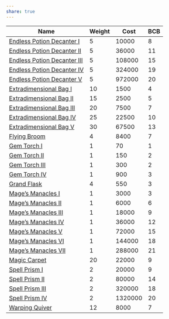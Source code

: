 ```yaml
---
share: true
---
```

| Name                            | Weight | Cost    | BCB |
| ------------------------------- | ------ | ------- | --- |
| [Endless Potion Decanter I](Endless%20Potion%20Decanter%20I.md)   | 5      | 10000   | 8   |
| [Endless Potion Decanter II](Endless%20Potion%20Decanter%20II.md)  | 5      | 36000   | 11  |
| [Endless Potion Decanter III](Endless%20Potion%20Decanter%20III.md) | 5      | 108000  | 15  |
| [Endless Potion Decanter IV](Endless%20Potion%20Decanter%20IV.md)  | 5      | 324000  | 19  |
| [Endless Potion Decanter V](Endless%20Potion%20Decanter%20V.md)   | 5      | 972000  | 20  |
| [Extradimensional Bag I](Extradimensional%20Bag%20I.md)      | 10     | 1500    | 4   |
| [Extradimensional Bag II](Extradimensional%20Bag%20II.md)     | 15     | 2500    | 5   |
| [Extradimensional Bag III](Extradimensional%20Bag%20III.md)    | 20     | 7500    | 7   |
| [Extradimensional Bag IV](Extradimensional%20Bag%20IV.md)     | 25     | 22500   | 10  |
| [Extradimensional Bag V](Extradimensional%20Bag%20V.md)      | 30     | 67500   | 13  |
| [Flying Broom](Flying%20Broom.md)                | 4      | 8400    | 7   |
| [Gem Torch I](Gem%20Torch%20I.md)                 | 1      | 70      | 1   |
| [Gem Torch II](Gem%20Torch%20II.md)                | 1      | 150     | 2   |
| [Gem Torch III](Gem%20Torch%20III.md)               | 1      | 300     | 2   |
| [Gem Torch IV](Gem%20Torch%20IV.md)                | 1      | 900     | 3   |
| [Grand Flask](Grand%20Flask.md)                 | 4      | 550     | 3   |
| [Mage’s Manacles I](Mage%E2%80%99s%20Manacles%20I.md)           | 1      | 3000    | 3   |
| [Mage’s Manacles II](Mage%E2%80%99s%20Manacles%20II.md)          | 1      | 6000    | 6   |
| [Mage’s Manacles III](Mage%E2%80%99s%20Manacles%20III.md)         | 1      | 18000   | 9   |
| [Mage’s Manacles IV](Mage%E2%80%99s%20Manacles%20IV.md)          | 1      | 36000   | 12  |
| [Mage’s Manacles V](Mage%E2%80%99s%20Manacles%20V.md)           | 1      | 72000   | 15  |
| [Mage’s Manacles VI](Mage%E2%80%99s%20Manacles%20VI.md)          | 1      | 144000  | 18  |
| [Mage’s Manacles VII](Mage%E2%80%99s%20Manacles%20VII.md)         | 1      | 288000  | 21  |
| [Magic Carpet](Magic%20Carpet.md)                | 20     | 22000   | 9   |
| [Spell Prism I](Spell%20Prism%20I.md)               | 2      | 20000   | 9   |
| [Spell Prism II](Spell%20Prism%20II.md)              | 2      | 80000   | 14  |
| [Spell Prism III](Spell%20Prism%20III.md)             | 2      | 320000  | 18  |
| [Spell Prism IV](Spell%20Prism%20IV.md)              | 2      | 1320000 | 20  |
| [Warping Quiver](Warping%20Quiver.md)              | 12     | 8000    | 7   |
